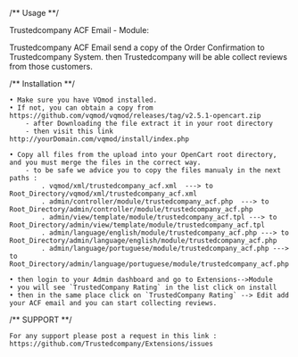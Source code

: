 ﻿/** Usage **/

Trustedcompany ACF Email - Module:
 
Trustedcompany ACF Email send a copy of the Order Confirmation to Trustedcompany System.
then Trustedcompany will be able collect reviews from those customers.
 

/** Installation **/

	• Make sure you have VQmod installed.
	• If not, you can obtain a copy from https://github.com/vqmod/vqmod/releases/tag/v2.5.1-opencart.zip
		- after Downloading the file extract it in your root directory
		- then visit this link http://yourDomain.com/vqmod/install/index.php

	• Copy all files from the upload into your OpenCart root directory, and you must merge the files in the correct way.
		- to be safe we advice you to copy the files manualy in the next paths :
			. vqmod/xml/trustedcompany_acf.xml  ---> to Root_Directory/vqmod/xml/trustedcompany_acf.xml
			. admin/controller/module/trustedcompany_acf.php  ---> to Root_Directory/admin/controller/module/trustedcompany_acf.php
			. admin/view/template/module/trustedcompany_acf.tpl ---> to Root_Directory/admin/view/template/module/trustedcompany_acf.tpl
			. admin/language/english/module/trustedcompany_acf.php ---> to Root_Directory/admin/language/english/module/trustedcompany_acf.php
			. admin/language/portuguese/module/trustedcompany_acf.php ---> to Root_Directory/admin/language/portuguese/module/trustedcompany_acf.php

	• then login to your Admin dashboard and go to Extensions-->Module
	• you will see `TrustedCompany Rating` in the list click on install
	• then in the same place click on `TrustedCompany Rating` --> Edit add your ACF email and you can start collecting reviews.

/** SUPPORT **/

	For any support please post a request in this link : https://github.com/Trustedcompany/Extensions/issues

